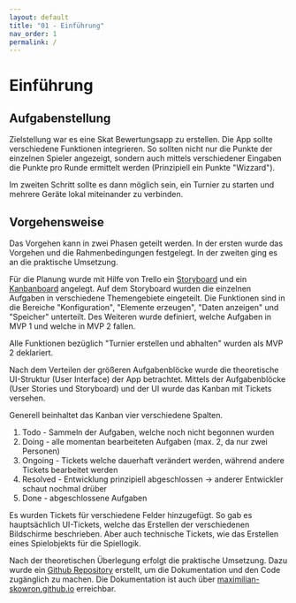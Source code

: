 ```yaml
---
layout: default
title: "01 - Einführung"
nav_order: 1
permalink: /
---
```


# Einführung

## Aufgabenstellung

Zielstellung war es eine Skat Bewertungsapp zu erstellen.
Die App sollte verschiedene Funktionen integrieren.
So sollten nicht nur die Punkte der einzelnen Spieler angezeigt, sondern auch mittels verschiedener Eingaben die Punkte pro Runde ermittelt werden (Prinzipiell ein Punkte "Wizzard").

Im zweiten Schritt sollte es dann möglich sein, ein Turnier zu starten und mehrere Geräte lokal miteinander zu verbinden.

## Vorgehensweise

Das Vorgehen kann in zwei Phasen geteilt werden. 
In der ersten wurde das Vorgehen und die Rahmenbedingungen festgelegt.
In der zweiten ging es an die praktische Umsetzung.

Für die Planung wurde mit Hilfe von Trello ein [Storyboard](https://trello.com/b/F3tY8z2C/storyboard-skat) und ein [Kanbanboard](https://trello.com/b/aTfRMIxJ/skat-kanban) angelegt.
Auf dem Storyboard wurden die einzelnen Aufgaben in verschiedene Themengebiete eingeteilt.
Die Funktionen sind in die Bereiche "Konfiguration", "Elemente erzeugen", "Daten anzeigen" und "Speicher" unterteilt.
Des Weiteren wurde definiert, welche Aufgaben in MVP 1 und welche in MVP 2 fallen.

Alle Funktionen bezüglich "Turnier erstellen und abhalten" wurden als MVP 2 deklariert.

Nach dem Verteilen der größeren Aufgabenblöcke wurde die theoretische UI-Struktur (User Interface) der App betrachtet.
Mittels der Aufgabenblöcke (User Stories und Storyboard) und der UI wurde das Kanban mit Tickets versehen.

Generell beinhaltet das Kanban vier verschiedene Spalten.

1. Todo - Sammeln der Aufgaben, welche noch nicht begonnen wurden
2. Doing - alle momentan bearbeiteten Aufgaben (max. 2, da nur zwei Personen)
3. Ongoing - Tickets welche dauerhaft verändert werden, während andere Tickets bearbeitet werden
4. Resolved - Entwicklung prinzipiell abgeschlossen -> anderer Entwickler schaut nochmal drüber
5. Done - abgeschlossene Aufgaben

Es wurden Tickets für verschiedene Felder hinzugefügt.
So gab es hauptsächlich UI-Tickets, welche das Erstellen der verschiedenen Bildschirme beschrieben.
Aber auch technische Tickets, wie das Erstellen eines Spielobjekts für die Spiellogik.

Nach der theoretischen Überlegung erfolgt die praktische Umsetzung.
Dazu wurde ein [Github Repository](https://github.com/maximilian-skowron/skatify) erstellt, um die Dokumentation und den Code zugänglich zu machen.
Die Dokumentation ist auch über [maximilian-skowron.github.io](https://maximilian-skowron.github.io/skatify/) erreichbar. 